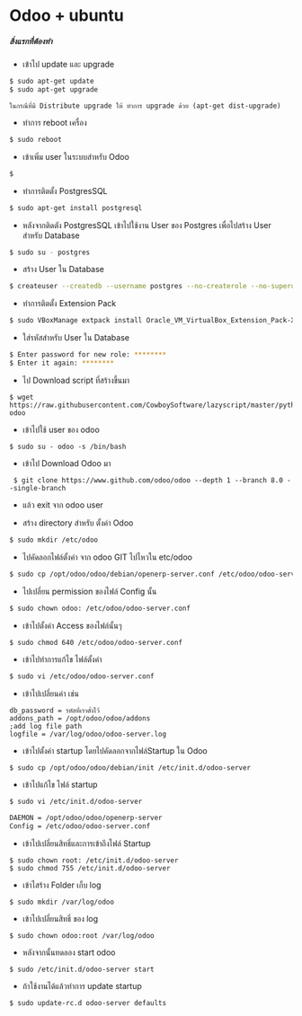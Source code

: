 
# Odoo + ubuntu

##### สิ่งแรกที่ต้องทำ

* เข้าไป  update และ upgrade
```sh
$ sudo apt-get update
$ sudo apt-get upgrade
```
``
ในกรณีที่มี Distribute upgrade ให้ ทำการ upgrade ด้วย (apt-get dist-upgrade)
``
* ทำการ reboot เครื่อง
```sh
$ sudo reboot
```

* เข้าเพิ่ม user ในระบบสำหรับ Odoo 
```sh
$ 
```
* ทำการติตตั้ง PostgresSQL
```sh
$ sudo apt-get install postgresql
```
* หลังจากติดตัง PostgresSQL เข้าไปใช้งาน User ของ Postgres เพื่อไปสร้าง User สำหรับ Database
```sh
$ sudo su - postgres
```

* สร้าง User ใน Database
```sh
$ createuser --createdb --username postgres --no-createrole --no-superuser --pwprompt odoo
```
* ทำการติตตั้ง Extension Pack
```sh
$ sudo VBoxManage extpack install Oracle_VM_VirtualBox_Extension_Pack-X.X.XXXX.vbox-extpack
```
* ใส่รหัสสำหรับ User ใน Database
```sh
$ Enter password for new role: ********
$ Enter it again: ******** 
```
* ไป Download script ที่สร้างขึ้นมา
```SH
$ wget https://raw.githubusercontent.com/CowboySoftware/lazyscript/master/python-odoo
```
* เข้าไปใช้ user ของ odoo
```SH
$ sudo su - odoo -s /bin/bash
```
* เข้าไป Download  Odoo มา
```
 $ git clone https://www.github.com/odoo/odoo --depth 1 --branch 8.0 --single-branch 
```
* แล้ว exit จาก odoo user

* สร้าง directory สำหรับ ตั้งค่า Odoo 
```sh
$ sudo mkdir /etc/odoo
```
* ไปคัดลอกไฟล์ตั้งค่า จาก  odoo GIT ไปไหวใน etc/odoo
```sh
$ sudo cp /opt/odoo/odoo/debian/openerp-server.conf /etc/odoo/odoo-server.conf
```
* ไปเปลี่ยน permission ของไฟล์ Config นั้น
```sh
$ sudo chown odoo: /etc/odoo/odoo-server.conf
```
* เข้าไปตั้งค่า Access ของไฟล์นั้นๆ 
```sh
$ sudo chmod 640 /etc/odoo/odoo-server.conf
```

* เข้าไปทำการแก้ไข ไฟล์ตั้งค่า
```sh
$ sudo vi /etc/odoo/odoo-server.conf
```
* เข้าไปเปลี่ยนค่า เช่น
```
db_password = รหัสที่เราตั้งไว้
addons_path = /opt/odoo/odoo/addons
;add log file path
logfile = /var/log/odoo/odoo-server.log
```
* เข้าไปตั้งค่า startup โดยไปคัดลอกจากไฟล์Startup ใน Odoo 
```
$ sudo cp /opt/odoo/odoo/debian/init /etc/init.d/odoo-server
```
* เข้าไปแก้ไข ไฟล์ startup 
```sh
$ sudo vi /etc/init.d/odoo-server
```
```sh
DAEMON = /opt/odoo/odoo/openerp-server
Config = /etc/odoo/odoo-server.conf
```
* เข้าไปเปลี่ยนสิทธิ์และการเข้าถึงไฟล์ Startup
```
$ sudo chown root: /etc/init.d/odoo-server
$ sudo chmod 755 /etc/init.d/odoo-server 
```
* เข้าไสร้าง Folder เก็บ log 
```
$ sudo mkdir /var/log/odoo
```
* เข้าไปเปลี่ยนสิทธิ์ ของ log
```
$ sudo chown odoo:root /var/log/odoo
```

* หลังจากนั้นทดลอง start odoo
```
$ sudo /etc/init.d/odoo-server start
```
* ถ้าใช้งานได้แล้วทำการ update startup
```
$ sudo update-rc.d odoo-server defaults
```
